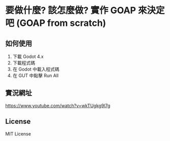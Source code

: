 # 要做什麼? 該怎麼做? 實作 GOAP 來決定吧 (GOAP from scratch)

## 如何使用

1. 下載 Godot 4.x
2. 下載程式碼
3. 在 Godot 中載入程式碼
4. 在 GUT 中點擊 Run All

## 實況網址

https://www.youtube.com/watch?v=wkTUgkg9l7g

## License

MIT License
